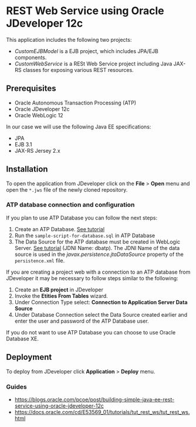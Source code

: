 # REST Web Service using Oracle JDeveloper 12c

This application includes the following two projects:

- *CustomEJBModel* is a EJB project, which includes JPA/EJB components.
- *CustomWebService* is a RESt Web Service project including Java JAX-RS classes for exposing various REST resources.

## Prerequisites

- Oracle Autonomous Transaction Processing (ATP)
- Oracle JDeveloper 12c
- Oracle WebLogic 12

In our case we will use the following Java EE specifications:
- JPA
- EJB 3.1
- JAX-RS Jersey 2.x

## Installation

To open the application from JDeveloper click on the **File** > **Open** menu and open the `*.jws` file of the newly cloned repository.


###
### ATP database connection and configuration

If you plan to use ATP Database you can follow the next steps:

1. Create an ATP Database. [See tutorial](https://blogs.oracle.com/weblogicserver/post/creating-an-autonomous-transaction-processing-atp-database)
2. Run the `sample-script-for-database.sql` in ATP Database
3. The Data Source for the ATP database must be created in WebLogic Server. [See tutorial](https://blogs.oracle.com/weblogicserver/post/atp-database-use-with-weblogic-server?xd_co_f=3ff35843-ce09-4dca-b6d5-ede98565a1ea) (JDNI Name: dbatp). The JDNI Name of the data source is used in the *javax.persistence.jtaDataSource* property of the `persistence.xml` file.


If you are creating a project web with a connection to an ATP database from JDeveloper it may be necessary to follow steps similar to the following:
1. Create an **EJB project** in JDeveloper
2. Invoke the **Etities From Tables** wizard.
3. Under Connection Type select: **Connection to Application Server Data Source**
4. Under Database Connection select the Data Source created earlier and enter the user and password of the ATP Database user.

If you do not want to use ATP Database you can choose to use Oracle Database XE.

## Deployment

To deploy from JDeveloper click **Application** > **Deploy** menu. 


### Guides

* https://blogs.oracle.com/pcoe/post/building-simple-java-ee-rest-service-using-oracle-jdeveloper-12c
* https://docs.oracle.com/cd/E53569_01/tutorials/tut_rest_ws/tut_rest_ws.html
